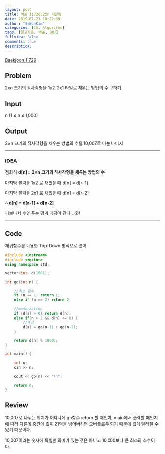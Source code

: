 ```yaml
---
layout: post
title: 백준 11726:2xn 타일링
date: 2019-07-23 10:22:00
author: "SeWonKim"
categories: [CS, Algorithm]
tags: [알고리즘, 백준, BOJ]
fullview: false
comments: true
description: 
---
```


[Baekjoon 11726](https://www.acmicpc.net/problem/11726)

## Problem
  2xn 크기의 직사각형을 1x2, 2x1 타일로 채우는 방법의 수 구하기

## Input
  n (1 ≤ n ≤ 1,000)
    
## Output
  2×n 크기의 직사각형을 채우는 방법의 수를 10,007로 나눈 나머지

---


### IDEA
  점화식 **d[n] = 2×n 크기의 직사각형을 채우는 방법의 수**
  
  마지막 블럭을 1x2 로 채웠을 때 d[n] = d[n-1]
  
  마지막 블럭을 2x1 로 채웠을 때 d[n] = d[n-2]
  
  **∴ d[n] = d[n-1] + d[n-2]**
  
  피보나치 수열 푸는 것과 과정이 같다...😲!
  
---


## Code
재귀함수를 이용한 Top-Down 방식으로 풀이
```cpp
#include <iostream>
#include <vector>
using namespace std;

vector<int> d(1001);

int go(int n) {

	//최소 횟수
	if (n == 1) return 1;
	else if (n == 2) return 2;

	//memoization
	if (d[n] > 0) return d[n];
	else if(n > 2 && d[n] <= 0) {
		//계산
		d[n] = go(n-1) + go(n-2);
	}

	return d[n] % 10007;
}

int main() {

	int n;
	cin >> n;
	
	cout << go(n) << "\n";

	return 0;
}
```


## Review
10,007로 나누는 위치가 어디냐에 go함수 return 할 때인지, main에서 출력할 때인지에 따라 다른데 
중간에 값이 21억을 넘어버리면 오버플로우 되기 때문에 값이 달라질 수 있기 때문이다.

10,007이라는 숫자에 특별한 의미가 있는 것은 아니고 10,000보다 큰 최소의 소수이다.
